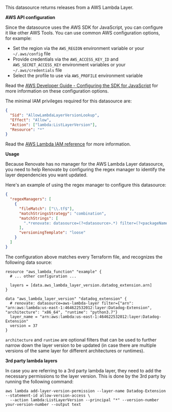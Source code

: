 This datasource returns releases from a AWS Lambda Layer.

**AWS API configuration**

Since the datasource uses the AWS SDK for JavaScript, you can configure it like other AWS Tools.
You can use common AWS configuration options, for example:

- Set the region via the `AWS_REGION` environment variable or your `~/.aws/config` file
- Provide credentials via the `AWS_ACCESS_KEY_ID` and `AWS_SECRET_ACCESS_KEY` environment variables or your `~/.aws/credentials` file
- Select the profile to use via `AWS_PROFILE` environment variable

Read the [AWS Developer Guide - Configuring the SDK for JavaScript](https://docs.aws.amazon.com/sdk-for-javascript/v3/developer-guide/configuring-the-jssdk.html) for more information on these configuration options.

The minimal IAM privileges required for this datasource are:

```json
{
  "Sid": "AllowLambdaLayerVersionLookup",
  "Effect": "Allow",
  "Action": ["lambda:ListLayerVersion"],
  "Resource": "*"
}
```

Read the [AWS Lambda IAM reference](https://docs.aws.amazon.com/service-authorization/latest/reference/list_awslambda.html) for more information.

**Usage**

Because Renovate has no manager for the AWS Lambda Layer datasource, you need to help Renovate by configuring the regex manager to identify the layer dependencies you want updated.

Here's an example of using the regex manager to configure this datasource:

```json
{
  "regexManagers": [
    {
      "fileMatch": ["\\.tf$"],
      "matchStringsStrategy": "combination",
      "matchStrings": [
        ".*renovate: datasource=(?<datasource>.*) filter=(?<packageName>.*)\\n\\s*layer_name\\s*=\\s*\"(?<depName>.*)\"\\n\\s*version\\s*=\\s*(?<currentValue>\\d+)"
      ],
      "versioningTemplate": "loose"
    }
  ]
}
```

The configuration above matches every Terraform file, and recognizes the following data source:

```hcl
resource "aws_lambda_function" "example" {
  # ... other configuration ...

  layers = [data.aws_lambda_layer_version.datadog_extension.arn]
}

data "aws_lambda_layer_version" "datadog_extension" {
  # renovate: datasource=aws-lambda-layer filter={"arn": "arn:aws:lambda:us-east-1:464622532012:layer:Datadog-Extension", "architecture": "x86_64", "runtime": "python3.7"}
  layer_name = "arn:aws:lambda:us-east-1:464622532012:layer:Datadog-Extension"
  version = 37
}
```

`architecture` and `runtime` are optional filters that can be used to further narrow down the layer version to be updated (in case there are multiple versions of the same layer for different architectures or runtimes).

**3rd party lambda layers**

In case you are referring to a 3rd party lambda layer, they need to add the necessary permissions to the layer version.
This is done by the 3rd party by running the following command:

```shell
aws lambda add-layer-version-permission --layer-name Datadog-Extension --statement-id allow-version-access \
  --action lambda:ListLayerVersion --principal "*" --version-number your-version-number --output text
```
